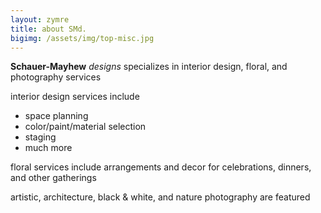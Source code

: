 ```yaml
---
layout: zymre
title: about SMd.
bigimg: /assets/img/top-misc.jpg
---
```


**Schauer-Mayhew** _designs_ specializes in interior design, floral, and photography services

interior design services include  
* space planning
* color/paint/material selection
* staging
* much more

floral services include arrangements and decor for celebrations, dinners, and other gatherings

artistic, architecture, black & white, and nature photography are featured

